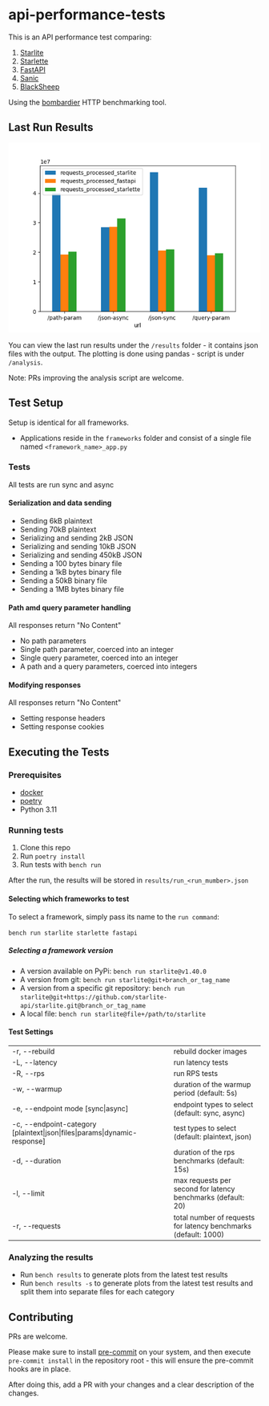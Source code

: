 # api-performance-tests

This is an API performance test comparing:

1. [Starlite](https://github.com/starlite-api/starlite)
2. [Starlette](https://github.com/encode/starlette)
3. [FastAPI](https://github.com/tiangolo/fastapi)
4. [Sanic](https://github.com/sanic-org/sanic)
5. [BlackSheep](https://github.com/Neoteroi/BlackSheep)

Using the [bombardier](https://github.com/codesenberg/bombardier) HTTP benchmarking tool.

## Last Run Results

![Plain Text Results](result.png)

You can view the last run results under the `/results` folder - it contains json files with the output.
The plotting is done using pandas - script is under `/analysis`.

Note: PRs improving the analysis script are welcome.

## Test Setup

Setup is identical for all frameworks.

- Applications reside in the `frameworks` folder and consist of a single file named `<framework_name>_app.py`

### Tests

All tests are run sync and async

#### Serialization and data sending

- Sending 6kB plaintext
- Sending 70kB plaintext
- Serializing and sending 2kB JSON
- Serializing and sending 10kB JSON
- Serializing and sending 450kB JSON
- Sending a 100 bytes binary file
- Sending a 1kB bytes binary file
- Sending a 50kB binary file
- Sending a 1MB bytes binary file

#### Path amd query parameter handling

All responses return "No Content"

- No path parameters
- Single path parameter, coerced into an integer
- Single query parameter, coerced into an integer
- A path and a query parameters, coerced into integers

#### Modifying responses

All responses return "No Content"

- Setting response headers
- Setting response cookies

## Executing the Tests

### Prerequisites

- [docker](https://docs.docker.com/get-docker/)
- [poetry](https://python-poetry.org/docs/#installation)
- Python 3.11

### Running tests

1. Clone this repo
2. Run `poetry install`
3. Run tests with `bench run`

After the run, the results will be stored in `results/run_<run_mumber>.json`

#### Selecting which frameworks to test

To select a framework, simply pass its name to the `run command`:

`bench run starlite starlette fastapi`

##### Selecting a framework version

- A version available on PyPi: `bench run starlite@v1.40.0`
- A version from git: `bench run starlite@git+branch_or_tag_name`
- A version from a specific git repository: `bench run starlite@git+https://github.com/starlite-api/starlite.git@branch_or_tag_name`
- A local file: `bench run starlite@file+/path/to/starlite`

#### Test Settings

|                                                                                            |                                                                 |
| ------------------------------------------------------------------------------------------ | --------------------------------------------------------------- |
| -r, --rebuild                                                                              | rebuild docker images                                           |
| -L, --latency                                                                              | run latency tests                                               |
| -R, --rps                                                                                  | run RPS tests                                                   |
| -w, --warmup                                                                               | duration of the warmup period (default: 5s)                     |
| -e, --endpoint mode [sync&#124;async]                                                      | endpoint types to select (default: sync, async)                 |
| -c, --endpoint-category [plaintext&#124;json&#124;files&#124;params&#124;dynamic-response] | test types to select (default: plaintext, json)                 |
| -d, --duration                                                                             | duration of the rps benchmarks (default: 15s)                   |
| -l, --limit                                                                                | max requests per second for latency benchmarks (default: 20)    |
| -r, --requests                                                                             | total number of requests for latency benchmarks (default: 1000) |

### Analyzing the results

- Run `bench results` to generate plots from the latest test results
- Run `bench results -s` to generate plots from the latest test results and split them into separate files for each category

## Contributing

PRs are welcome.

Please make sure to install [pre-commit](https://pre-commit.com/) on your system, and then execute `pre-commit install`
in the repository root - this will ensure the pre-commit hooks are in place.

After doing this, add a PR with your changes and a clear description of the changes.
